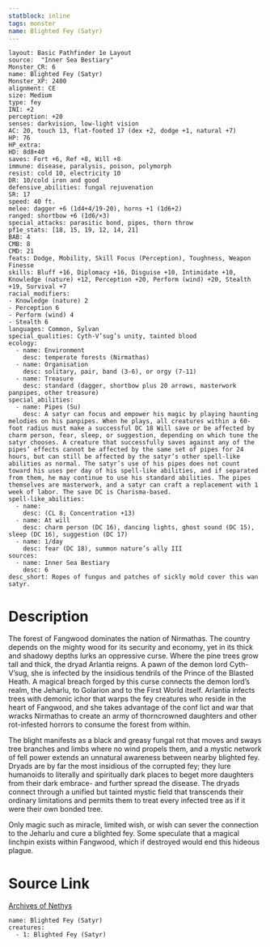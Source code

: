 ```yaml
---
statblock: inline
tags: monster
name: Blighted Fey (Satyr)
---
```

```statblock
layout: Basic Pathfinder 1e Layout
source:  "Inner Sea Bestiary"
Monster_CR: 6
name: Blighted Fey (Satyr)
Monster_XP: 2400
alignment: CE
size: Medium
type: fey
INI: +2
perception: +20
senses: darkvision, low-light vision
AC: 20, touch 13, flat-footed 17 (dex +2, dodge +1, natural +7)
HP: 76
HP_extra: 
HD: 8d8+40
saves: Fort +6, Ref +8, Will +8
immune: disease, paralysis, poison, polymorph
resist: cold 10, electricity 10
DR: 10/cold iron and good
defensive_abilities: fungal rejuvenation
SR: 17
speed: 40 ft.
melee: dagger +6 (1d4+4/19-20), horns +1 (1d6+2)
ranged: shortbow +6 (1d6/×3)
special_attacks: parasitic bond, pipes, thorn throw
pf1e_stats: [18, 15, 19, 12, 14, 21]
BAB: 4
CMB: 8
CMD: 21
feats: Dodge, Mobility, Skill Focus (Perception), Toughness, Weapon Finesse
skills: Bluff +16, Diplomacy +16, Disguise +10, Intimidate +10, Knowledge (nature) +12, Perception +20, Perform (wind) +20, Stealth +19, Survival +7
racial_modifiers:
- Knowledge (nature) 2
- Perception 6
- Perform (wind) 4
- Stealth 6
languages: Common, Sylvan
special_qualities: Cyth-V’sug’s unity, tainted blood
ecology:
  - name: Environment
    desc: temperate forests (Nirmathas)
  - name: Organisation
    desc: solitary, pair, band (3-6), or orgy (7-11)
  - name: Treasure
    desc: standard (dagger, shortbow plus 20 arrows, masterwork panpipes, other treasure)
special_abilities:
  - name: Pipes (Su)
    desc: A satyr can focus and empower his magic by playing haunting melodies on his panpipes. When he plays, all creatures within a 60-foot radius must make a successful DC 18 Will save or be affected by charm person, fear, sleep, or suggestion, depending on which tune the satyr chooses. A creature that successfully saves against any of the pipes’ effects cannot be affected by the same set of pipes for 24 hours, but can still be affected by the satyr’s other spell-like abilities as normal. The satyr’s use of his pipes does not count toward his uses per day of his spell-like abilities, and if separated from them, he may continue to use his standard abilities. The pipes themselves are masterwork, and a satyr can craft a replacement with 1 week of labor. The save DC is Charisma-based.
spell-like_abilities:
  - name:
    desc: (CL 8; Concentration +13)
  - name: At will
    desc: charm person (DC 16), dancing lights, ghost sound (DC 15), sleep (DC 16), suggestion (DC 17)
  - name: 1/day
    desc: fear (DC 18), summon nature’s ally III
sources:
  - name: Inner Sea Bestiary
    desc: 6
desc_short: Ropes of fungus and patches of sickly mold cover this wan satyr.
```
# Description
The forest of Fangwood dominates the nation of Nirmathas. The country depends on the mighty wood for its security and economy, yet in its thick and shadowy depths lurks an oppressive curse. Where the pine trees grow tall and thick, the dryad Arlantia reigns. A pawn of the demon lord Cyth-V’sug, she is infected by the insidious tendrils of the Prince of the Blasted Heath. A magical breach forged by this curse connects the demon lord’s realm, the Jeharlu, to Golarion and to the First World itself. Arlantia infects trees with demonic ichor that warps the fey creatures who reside in the heart of Fangwood, and she takes advantage of the conf lict and war that wracks Nirmathas to create an army of thorncrowned daughters and other rot-infested horrors to consume the forest from within.

The blight manifests as a black and greasy fungal rot that moves and sways tree branches and limbs where no wind propels them, and a mystic network of fell power extends an unnatural awareness between nearby blighted fey. Dryads are by far the most insidious of the corrupted fey; they lure humanoids to literally and spiritually dark places to beget more daughters from their dark embrace- and further spread the disease. The dryads connect through a unified but tainted mystic field that transcends their ordinary limitations and permits them to treat every infected tree as if it were their own bonded tree.

Only magic such as miracle, limited wish, or wish can sever the connection to the Jeharlu and cure a blighted fey. Some speculate that a magical linchpin exists within Fangwood, which if destroyed would end this hideous plague.
# Source Link
[Archives of Nethys](https://aonprd.com/MonsterDisplay.aspx?ItemName=Blighted%20Fey%20(Satyr))
```encounter-table
name: Blighted Fey (Satyr)
creatures:
  - 1: Blighted Fey (Satyr)
```
